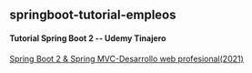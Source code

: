<h2>springboot-tutorial-empleos</h2>
<h4>Tutorial Spring Boot 2 -- Udemy Tinajero</h4>

<a href="https://www.udemy.com/course-dashboard-redirect/?course_id=1148468" target="_blank">Spring Boot 2 & Spring MVC-Desarrollo web profesional(2021)</a>